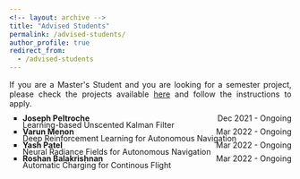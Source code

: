```yaml
---
<!-- layout: archive -->
title: "Advised Students"
permalink: /advised-students/
author_profile: true
redirect_from:
  - /advised-students
---
```


<head>
<style>
p.advisedstudents {
  text-align: justify;
}
div.title {
  text-align: left;
  font-weight: bold;
}
div.description {
  text-align: left;
  opacity: 0.8;
}
</style>
</head>

<p class="advisedstudents">If you are a Master's Student and you are looking for a semester project, please check the projects available <a href="https://wp.nyu.edu/arpl/master-projects/">here</a> and follow the instructions to apply.</p>

<p class="advisedstudents">
<ul style="list-style-type:square">
  <li style="line-height: 50%"><span style="float:left;"><b>Joseph Peltroche</b></span><span style="float:right;">Dec 2021 - Ongoing</span></li>
  <li style="list-style: none;">Learning-based Unscented Kalman Filter</li>
  <li style="line-height: 50%"><span style="float:left;"><b>Varun Menon</b></span><span style="float:right;">Mar 2022 - Ongoing</span></li>
  <li style="list-style: none;">Deep Reinforcement Learning for Autonomous Navigation</li>
  <li style="line-height: 50%"><span style="float:left;"><b>Yash Patel</b></span><span style="float:right;">Mar 2022 - Ongoing</span></li>
  <li style="list-style: none;">Neural Radiance Fields for Autonomous Navigation</li>
  <li style="line-height: 50%"><span style="float:left;"><b>Roshan Balakrishnan</b></span><span style="float:right;">Mar 2022 - Ongoing</span></li>
  <li style="list-style: none;">Automatic Charging for Continous Flight</li>  
</ul>
</p>
